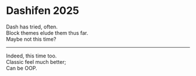 # Dashifen 2025

Dash has tried, often.  
Block themes elude them thus far.  
Maybe not this time?  

---

Indeed, this time too.  
Classic feel much better;  
Can be OOP.  

